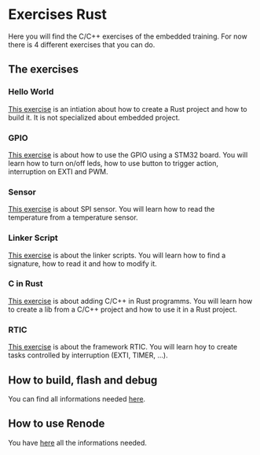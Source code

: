 # Exercises Rust

Here you will find the C/C++ exercises of the embedded training.
For now there is 4 different exercises that you can do.

## The exercises

### Hello World

[This exercise](./0_HelloWorld/) is an intiation about how to create a Rust project and how to build it.
It is not specialized about embedded project.

### GPIO

[This exercise](./1_GPIO/) is about how to use the GPIO using a STM32 board.
You will learn how to turn on/off leds, how to use button to trigger action, interruption on EXTI and PWM.

### Sensor

[This exercise](./2_Sensor/) is about SPI sensor.
You will learn how to read the temperature from a temperature sensor.

### Linker Script

[This exercise](./3_LinkerScript/) is about the linker scripts.
You will learn how to find a signature, how to read it and how to modify it.

### C in Rust

[This exercise](./4_C_in_Rust/) is about adding C/C++ in Rust programms.
You will learn how to create a lib from a C/C++ project and how to use it in a Rust project.

### RTIC

[This exercise](./5_RTIC/) is about the framework RTIC.
You will learn hoy to create tasks controlled by interruption (EXTI, TIMER, ...).

## How to build, flash and debug

You can find all informations needed [here](../Docs/rust_configuration.md).

## How to use Renode

You have [here](../Docs/use_renode_robotframework.md) all the informations needed.
